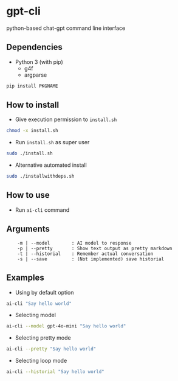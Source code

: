 # gpt-cli
python-based chat-gpt command line interface

## Dependencies
- Python 3 (with pip)
  - g4f
  - argparse
```sh
pip install PKGNAME
```

## How to install
- Give execution permission to ```install.sh```
```sh
chmod -x install.sh
```
- Run ```install.sh``` as super user
```sh
sudo ./install.sh
```
- Alternative automated install
```sh
sudo ./installwithdeps.sh
```
## How to use
- Run ```ai-cli``` command

## Arguments
```
	-m | --model 		: AI model to response
	-p | --pretty 		: Show text output as pretty markdown
	-t | --historial 	: Remember actual conversation
	-s | --save			: (Not implemented) save historial

```


## Examples
- Using by default option
```sh
ai-cli "Say hello world"
```
- Selecting model
```sh
ai-cli --model gpt-4o-mini "Say hello world"
```
- Selecting pretty mode
```sh
ai-cli --pretty "Say hello world"
```
- Selecting loop mode
```sh
ai-cli --historial "Say hello world"
```